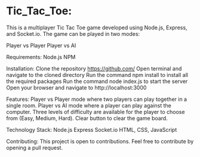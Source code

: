 # Tic_Tac_Toe: 
This is a multiplayer Tic Tac Toe game developed using Node.js, Express, and Socket.io. The game can be played in two modes:

Player vs Player
Player vs AI

Requirements:
Node.js
NPM

Installation: 
Clone the repository https://github.com/<repo-name>
Open terminal and navigate to the cloned directory
Run the command npm install to install all the required packages
Run the command node index.js to start the server
Open your browser and navigate to http://localhost:3000

Features: 
Player vs Player mode where two players can play together in a single room.
Player vs AI mode where a player can play against the computer. Three levels of difficulty are available for the player to choose from (Easy, Medium, Hard).
Clear button to clear the game board.

Technology Stack: 
Node.js
Express
Socket.io
HTML, CSS, JavaScript

Contributing: 
This project is open to contributions. Feel free to contribute by opening a pull request.
